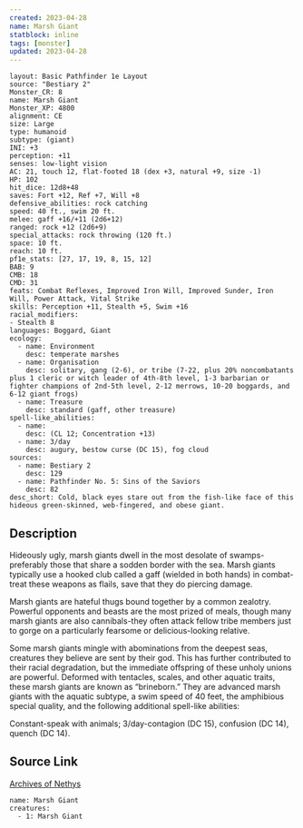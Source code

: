 ```yaml
---
created: 2023-04-28
name: Marsh Giant
statblock: inline
tags: [monster]
updated: 2023-04-28
---
```

```statblock
layout: Basic Pathfinder 1e Layout
source: "Bestiary 2"
Monster_CR: 8
name: Marsh Giant
Monster_XP: 4800
alignment: CE
size: Large
type: humanoid
subtype: (giant)
INI: +3
perception: +11
senses: low-light vision
AC: 21, touch 12, flat-footed 18 (dex +3, natural +9, size -1)
HP: 102
hit_dice: 12d8+48
saves: Fort +12, Ref +7, Will +8
defensive_abilities: rock catching
speed: 40 ft., swim 20 ft.
melee: gaff +16/+11 (2d6+12)
ranged: rock +12 (2d6+9)
special_attacks: rock throwing (120 ft.)
space: 10 ft.
reach: 10 ft.
pf1e_stats: [27, 17, 19, 8, 15, 12]
BAB: 9
CMB: 18
CMD: 31
feats: Combat Reflexes, Improved Iron Will, Improved Sunder, Iron Will, Power Attack, Vital Strike
skills: Perception +11, Stealth +5, Swim +16
racial_modifiers:
- Stealth 8
languages: Boggard, Giant
ecology:
  - name: Environment
    desc: temperate marshes
  - name: Organisation
    desc: solitary, gang (2-6), or tribe (7-22, plus 20% noncombatants plus 1 cleric or witch leader of 4th-8th level, 1-3 barbarian or fighter champions of 2nd-5th level, 2-12 merrows, 10-20 boggards, and 6-12 giant frogs)
  - name: Treasure
    desc: standard (gaff, other treasure)
spell-like_abilities:
  - name:
    desc: (CL 12; Concentration +13)
  - name: 3/day
    desc: augury, bestow curse (DC 15), fog cloud
sources:
  - name: Bestiary 2
    desc: 129
  - name: Pathfinder No. 5: Sins of the Saviors
    desc: 82
desc_short: Cold, black eyes stare out from the fish-like face of this hideous green-skinned, web-fingered, and obese giant.
```
## Description
Hideously ugly, marsh giants dwell in the most desolate of swamps-preferably those that share a sodden border with the sea. Marsh giants typically use a hooked club called a gaff (wielded in both hands) in combat-treat these weapons as flails, save that they do piercing damage.

Marsh giants are hateful thugs bound together by a common zealotry. Powerful opponents and beasts are the most prized of meals, though many marsh giants are also cannibals-they often attack fellow tribe members just to gorge on a particularly fearsome or delicious-looking relative.

Some marsh giants mingle with abominations from the deepest seas, creatures they believe are sent by their god. This has further contributed to their racial degradation, but the immediate offspring of these unholy unions are powerful. Deformed with tentacles, scales, and other aquatic traits, these marsh giants are known as “brineborn.” They are advanced marsh giants with the aquatic subtype, a swim speed of 40 feet, the amphibious special quality, and the following additional spell-like abilities:

Constant-speak with animals; 3/day-contagion (DC 15), confusion (DC 14), quench (DC 14).
## Source Link
[Archives of Nethys](https://aonprd.com/MonsterDisplay.aspx?ItemName=Marsh%20Giant)
```encounter-table
name: Marsh Giant
creatures:
  - 1: Marsh Giant
```
